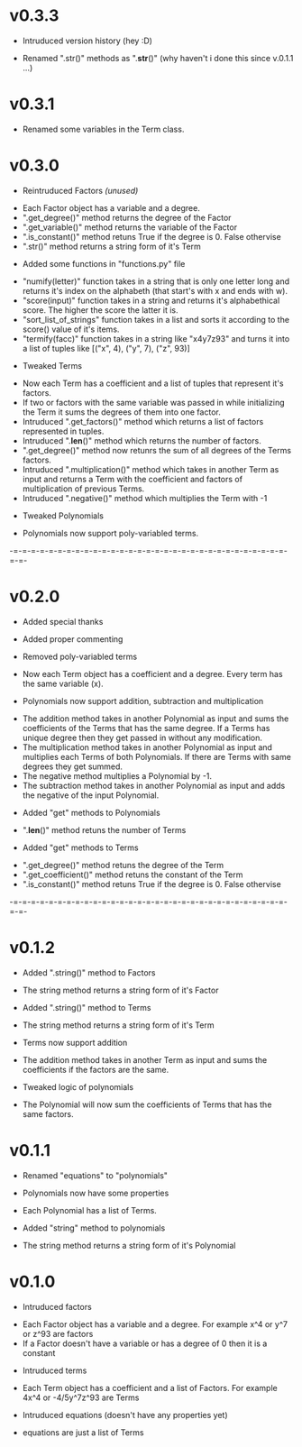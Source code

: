 # v0.3.3

* Intruduced version history (hey :D)

* Renamed ".str()" methods as ".__str__()" (why haven't i done this since v.0.1.1 ...)


# v0.3.1

* Renamed some variables in the Term class.


# v0.3.0

* Reintruduced Factors *(unused)*
- Each Factor object has a variable and a degree.
- ".get_degree()" method returns the degree of the Factor
- ".get_variable()" method returns the variable of the Factor
- ".is_constant()" method retuns True if the degree is 0. False othervise
- ".str()" method returns a string form of it's Term

* Added some functions in "functions.py" file
- "numify(letter)" function takes in a string that is only one letter long and returns it's index on the alphabeth (that start's with x and ends with w).
- "score(input)" function takes in a string and returns it's alphabethical score. The higher the score the latter it is.
- "sort_list_of_strings" function takes in a list and sorts it according to the score() value of it's items.
- "termify(facc)" function takes in a string like "x4y7z93" and turns it into a list of tuples like [("x", 4), ("y", 7), ("z", 93)]

* Tweaked Terms
- Now each Term has a coefficient and a list of tuples that represent it's factors. 
- If two or factors with the same variable was passed in while initializing the Term it sums the degrees of them into one factor.
- Intruduced ".get_factors()" method which returns a list of factors represented in tuples.
- Intruduced ".__len__()" method which returns the number of factors.
- ".get_degree()" method now retunrs the sum of all degrees of the Terms factors.
- Intruduced ".multiplication()" method which takes in another Term as input and returns a Term with the coefficient and factors of multiplication of previous Terms.
- Intruduced ".negative()" method which multiplies the Term with -1

* Tweaked Polynomials
- Polynomials now support poly-variabled terms.


-=-=-=-=-=-=-=-=-=-=-=-=-=-=-=-=-=-=-=-=-=-=-=-=-=-=-=-=-=-=-=-=-=-

# v0.2.0

* Added special thanks

* Added proper commenting

* Removed poly-variabled terms
- Now each Term object has a coefficient and a degree. Every term has the same variable (x).
 
* Polynomials now support addition, subtraction and multiplication
- The addition method takes in another Polynomial as input and sums the coefficients of the Terms that has the same degree. If a Terms has unique degree then they get passed in without any modification.
- The multiplication method takes in another Polynomial as input and multiplies each Terms of both Polynomials. If there are Terms with same degrees they get summed.
- The negative method multiplies a Polynomial by -1.
- The subtraction method takes in another Polynomial as input and adds the negative of the input Polynomial.

* Added "get" methods to Polynomials
- ".__len__()" method retuns the number of Terms

* Added "get" methods to Terms
- ".get_degree()" method retuns the degree of the Term
- ".get_coefficient()" method retuns the constant of the Term
- ".is_constant()" method retuns True if the degree is 0. False othervise


-=-=-=-=-=-=-=-=-=-=-=-=-=-=-=-=-=-=-=-=-=-=-=-=-=-=-=-=-=-=-=-=-=-


# v0.1.2

* Added ".string()" method to Factors
- The string method returns a string form of it's Factor

* Added ".string()" method to Terms

- The string method returns a string form of it's Term
* Terms now support addition
- The addition method takes in another Term as input and sums the coefficients if the factors are the same. 

* Tweaked logic of polynomials
- The Polynomial will now sum the coefficients of Terms that has the same factors.


# v0.1.1

* Renamed "equations" to "polynomials"

* Polynomials now have some properties
- Each Polynomial has a list of Terms.

* Added "string" method to polynomials
- The string method returns a string form of it's Polynomial


# v0.1.0

* Intruduced factors
- Each Factor object has a variable and a degree. For example x^4 or y^7 or z^93 are factors
- If a Factor doesn't have a variable or has a degree of 0 then it is a constant

* Intruduced terms
- Each Term object has a coefficient and a list of Factors. For example 4x^4 or -4/5y^7z^93 are Terms

* Intruduced equations (doesn't have any properties yet)
- equations are just a list of Terms
